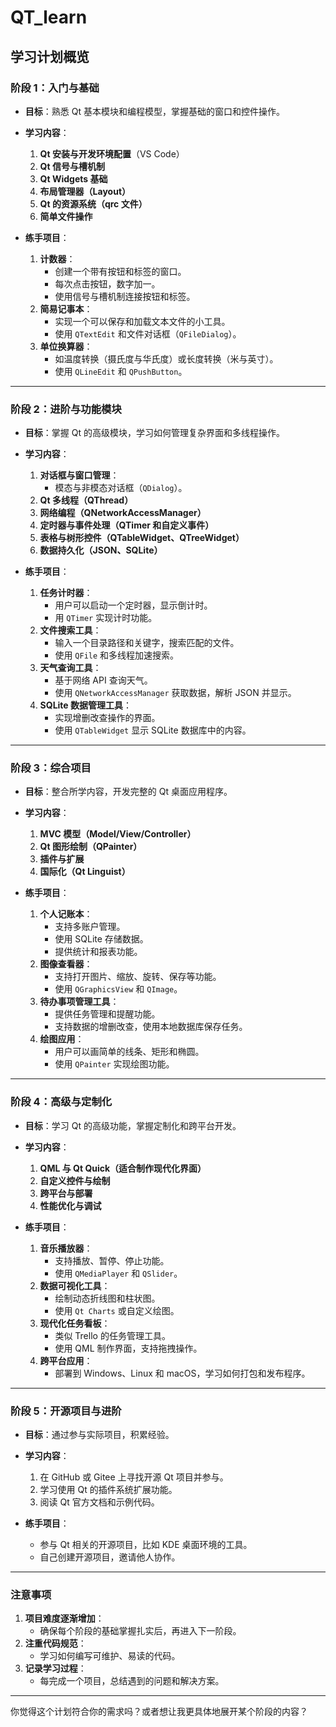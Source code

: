 # QT_learn
## **学习计划概览**
### **阶段 1：入门与基础**
- **目标**：熟悉 Qt 基本模块和编程模型，掌握基础的窗口和控件操作。
- **学习内容**：
  1. **Qt 安装与开发环境配置**（VS Code）
  2. **Qt 信号与槽机制**
  3. **Qt Widgets 基础**
  4. **布局管理器（Layout）**
  5. **Qt 的资源系统（qrc 文件）**
  6. **简单文件操作**

- **练手项目**：
  1. **计数器**：
     - 创建一个带有按钮和标签的窗口。
     - 每次点击按钮，数字加一。
     - 使用信号与槽机制连接按钮和标签。
  2. **简易记事本**：
     - 实现一个可以保存和加载文本文件的小工具。
     - 使用 `QTextEdit` 和文件对话框（`QFileDialog`）。
  3. **单位换算器**：
     - 如温度转换（摄氏度与华氏度）或长度转换（米与英寸）。
     - 使用 `QLineEdit` 和 `QPushButton`。

---

### **阶段 2：进阶与功能模块**
- **目标**：掌握 Qt 的高级模块，学习如何管理复杂界面和多线程操作。
- **学习内容**：
  1. **对话框与窗口管理**：
     - 模态与非模态对话框（`QDialog`）。
  2. **Qt 多线程（QThread）**
  3. **网络编程（QNetworkAccessManager）**
  4. **定时器与事件处理（QTimer 和自定义事件）**
  5. **表格与树形控件（QTableWidget、QTreeWidget）**
  6. **数据持久化（JSON、SQLite）**

- **练手项目**：
  1. **任务计时器**：
     - 用户可以启动一个定时器，显示倒计时。
     - 用 `QTimer` 实现计时功能。
  2. **文件搜索工具**：
     - 输入一个目录路径和关键字，搜索匹配的文件。
     - 使用 `QFile` 和多线程加速搜索。
  3. **天气查询工具**：
     - 基于网络 API 查询天气。
     - 使用 `QNetworkAccessManager` 获取数据，解析 JSON 并显示。
  4. **SQLite 数据管理工具**：
     - 实现增删改查操作的界面。
     - 使用 `QTableWidget` 显示 SQLite 数据库中的内容。

---

### **阶段 3：综合项目**
- **目标**：整合所学内容，开发完整的 Qt 桌面应用程序。
- **学习内容**：
  1. **MVC 模型（Model/View/Controller）**
  2. **Qt 图形绘制（QPainter）**
  3. **插件与扩展**
  4. **国际化（Qt Linguist）**

- **练手项目**：
  1. **个人记账本**：
     - 支持多账户管理。
     - 使用 SQLite 存储数据。
     - 提供统计和报表功能。
  2. **图像查看器**：
     - 支持打开图片、缩放、旋转、保存等功能。
     - 使用 `QGraphicsView` 和 `QImage`。
  3. **待办事项管理工具**：
     - 提供任务管理和提醒功能。
     - 支持数据的增删改查，使用本地数据库保存任务。
  4. **绘图应用**：
     - 用户可以画简单的线条、矩形和椭圆。
     - 使用 `QPainter` 实现绘图功能。

---

### **阶段 4：高级与定制化**
- **目标**：学习 Qt 的高级功能，掌握定制化和跨平台开发。
- **学习内容**：
  1. **QML 与 Qt Quick（适合制作现代化界面）**
  2. **自定义控件与绘制**
  3. **跨平台与部署**
  4. **性能优化与调试**

- **练手项目**：
  1. **音乐播放器**：
     - 支持播放、暂停、停止功能。
     - 使用 `QMediaPlayer` 和 `QSlider`。
  2. **数据可视化工具**：
     - 绘制动态折线图和柱状图。
     - 使用 `Qt Charts` 或自定义绘图。
  3. **现代化任务看板**：
     - 类似 Trello 的任务管理工具。
     - 使用 QML 制作界面，支持拖拽操作。
  4. **跨平台应用**：
     - 部署到 Windows、Linux 和 macOS，学习如何打包和发布程序。

---

### **阶段 5：开源项目与进阶**
- **目标**：通过参与实际项目，积累经验。
- **学习内容**：
  1. 在 GitHub 或 Gitee 上寻找开源 Qt 项目并参与。
  2. 学习使用 Qt 的插件系统扩展功能。
  3. 阅读 Qt 官方文档和示例代码。

- **练手项目**：
  - 参与 Qt 相关的开源项目，比如 KDE 桌面环境的工具。
  - 自己创建开源项目，邀请他人协作。

---

### **注意事项**
1. **项目难度逐渐增加**：
   - 确保每个阶段的基础掌握扎实后，再进入下一阶段。
2. **注重代码规范**：
   - 学习如何编写可维护、易读的代码。
3. **记录学习过程**：
   - 每完成一个项目，总结遇到的问题和解决方案。

---

你觉得这个计划符合你的需求吗？或者想让我更具体地展开某个阶段的内容？